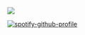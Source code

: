 <br></br><img src="https://komarev.com/ghpvc/?username=loathful&label=🦇&color=3CA469&base=1168306&style=flat">



[![spotify-github-profile](https://spotify-github-profile.kittinanx.com/api/view?uid=18c91d6d8n0hj00cjrhw02gth&cover_image=true&theme=novatorem&show_offline=true&background_color=121212&interchange=true&bar_color=989f37&bar_color_cover=true)](https://github.com/kittinan/spotify-github-profile)
